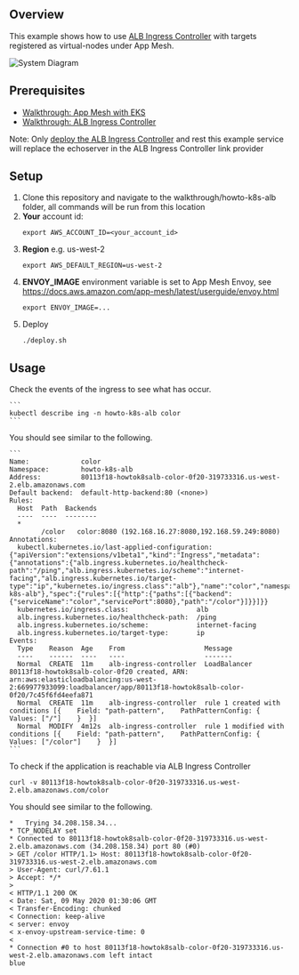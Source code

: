 ## Overview
This example shows how to use [ALB Ingress Controller](https://github.com/kubernetes-sigs/aws-alb-ingress-controller) with targets registered as virtual-nodes under App Mesh.

![System Diagram](./howto-k8s-alb.png "System Diagram")

## Prerequisites
- [Walkthrough: App Mesh with EKS](../eks/)
- [Walkthrough: ALB Ingress Controller](https://kubernetes-sigs.github.io/aws-alb-ingress-controller/guide/walkthrough/echoserver/)

Note: Only [deploy the ALB Ingress Controller](https://kubernetes-sigs.github.io/aws-alb-ingress-controller/guide/walkthrough/echoserver/#deploy-the-alb-ingress-controller) and rest this example service will replace the echoserver in the ALB Ingress Controller link provider

## Setup

1. Clone this repository and navigate to the walkthrough/howto-k8s-alb folder, all commands will be run from this location
2. **Your** account id:
    ```
    export AWS_ACCOUNT_ID=<your_account_id>
    ```
3. **Region** e.g. us-west-2
    ```
    export AWS_DEFAULT_REGION=us-west-2
    ```
4. **ENVOY_IMAGE** environment variable is set to App Mesh Envoy, see https://docs.aws.amazon.com/app-mesh/latest/userguide/envoy.html
    ```
    export ENVOY_IMAGE=...
    ```
5. Deploy
    ```
    ./deploy.sh
    ```

## Usage

Check the events of the ingress to see what has occur.

    ```
    kubectl describe ing -n howto-k8s-alb color
    ```

You should see similar to the following.

    ```
    Name:             color
    Namespace:        howto-k8s-alb
    Address:          80113f18-howtok8salb-color-0f20-319733316.us-west-2.elb.amazonaws.com
    Default backend:  default-http-backend:80 (<none>)
    Rules:
      Host  Path  Backends
      ----  ----  --------
      *
            /color   color:8080 (192.168.16.27:8080,192.168.59.249:8080)
    Annotations:
      kubectl.kubernetes.io/last-applied-configuration:  {"apiVersion":"extensions/v1beta1","kind":"Ingress","metadata":{"annotations":{"alb.ingress.kubernetes.io/healthcheck-path":"/ping","alb.ingress.kubernetes.io/scheme":"internet-facing","alb.ingress.kubernetes.io/target-type":"ip","kubernetes.io/ingress.class":"alb"},"name":"color","namespace":"howto-k8s-alb"},"spec":{"rules":[{"http":{"paths":[{"backend":{"serviceName":"color","servicePort":8080},"path":"/color"}]}}]}}
      kubernetes.io/ingress.class:                 alb
      alb.ingress.kubernetes.io/healthcheck-path:  /ping
      alb.ingress.kubernetes.io/scheme:            internet-facing
      alb.ingress.kubernetes.io/target-type:       ip
    Events:
      Type    Reason  Age    From                    Message
      ----    ------  ----   ----                    -------
      Normal  CREATE  11m    alb-ingress-controller  LoadBalancer 80113f18-howtok8salb-color-0f20 created, ARN: arn:aws:elasticloadbalancing:us-west-2:669977933099:loadbalancer/app/80113f18-howtok8salb-color-0f20/7c45f6fd4eefa871
      Normal  CREATE  11m    alb-ingress-controller  rule 1 created with conditions [{    Field: "path-pattern",    PathPatternConfig: {      Values: ["/"]    }  }]
      Normal  MODIFY  4m12s  alb-ingress-controller  rule 1 modified with conditions [{    Field: "path-pattern",    PathPatternConfig: {      Values: ["/color"]    }  }]
    ```

To check if the application is reachable via ALB Ingress Controller

```
curl -v 80113f18-howtok8salb-color-0f20-319733316.us-west-2.elb.amazonaws.com/color
```

You should see similar to the following.

```
*   Trying 34.208.158.34...
* TCP_NODELAY set
* Connected to 80113f18-howtok8salb-color-0f20-319733316.us-west-2.elb.amazonaws.com (34.208.158.34) port 80 (#0)
> GET /color HTTP/1.1> Host: 80113f18-howtok8salb-color-0f20-319733316.us-west-2.elb.amazonaws.com
> User-Agent: curl/7.61.1
> Accept: */*
>
< HTTP/1.1 200 OK
< Date: Sat, 09 May 2020 01:30:06 GMT
< Transfer-Encoding: chunked
< Connection: keep-alive
< server: envoy
< x-envoy-upstream-service-time: 0
<
* Connection #0 to host 80113f18-howtok8salb-color-0f20-319733316.us-west-2.elb.amazonaws.com left intact
blue
```
